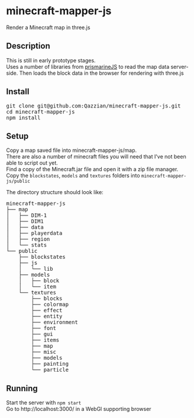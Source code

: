 # minecraft-mapper-js
Render a Minecraft map in three.js

## Description

This is still in early prototype stages.  
Uses a number of libraries from [prismarineJS](https://github.com/PrismarineJS) to read the map data server-side.
Then loads the block data in the browser for rendering with three.js

## Install

<pre>
git clone git@github.com:Qazzian/minecraft-mapper-js.git
cd minecraft-mapper-js
npm install
</pre>

## Setup

Copy a map saved file into minecraft-mapper-js/map.  
There are also a number of minecraft files you will need that I've not been able to script out yet.  
Find a copy of the Minecraft.jar file and open it with a zip file manager.  
Copy the `blockstates`, `models` and `textures` folders into `minecraft-mapper-js/public`

The directory structure should look like:
<pre>
minecraft-mapper-js
├── map
│   ├── DIM-1
│   ├── DIM1
│   ├── data
│   ├── playerdata
│   ├── region
│   └── stats
└── public
    ├── blockstates
    ├── js
    │   └── lib
    ├── models
    │   ├── block
    │   └── item
    └── textures
        ├── blocks
        ├── colormap
        ├── effect
        ├── entity
        ├── environment
        ├── font
        ├── gui
        ├── items
        ├── map
        ├── misc
        ├── models
        ├── painting
        └── particle
</pre>

## Running
Start the server with `npm start`  
Go to http://localhost:3000/ in a WebGl supporting browser   

